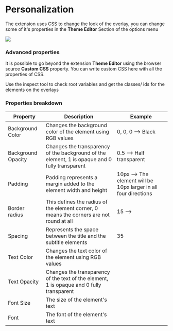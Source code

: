 # Personalization

The extension uses CSS to change the look of the overlay, you can change some of it's properties in the **Theme Editor** Section of the options menu

![](<../.gitbook/assets/Capture d'écran 2023-09-02 182447.png>)

### Advanced properties

It is possible to go beyond the extension **Theme Editor** using the browser source **Custom CSS** property. You can write custom CSS here with all the properties of CSS.

Use the inspect tool to check root variables and get the classes/ ids for the elements on the overlays

### Properties breakdown

<table><thead><tr><th>Property</th><th>Description</th><th data-hidden>Example</th></tr></thead><tbody><tr><td>Background Color</td><td>Changes the background color of the element using RGB values</td><td>0, 0, 0 --> Black</td></tr><tr><td>Background Opacity</td><td>Changes the transparency of the background of the element, 1 is opaque and 0 fully transparent</td><td>0.5 --> Half transparent</td></tr><tr><td>Padding</td><td>Padding represents a margin added to the element width and height</td><td>10px --> The element will be  10px larger in all four directions</td></tr><tr><td>Border radius</td><td>This defines the radius of the element corner, 0 means the corners are not round at all</td><td>15 --> </td></tr><tr><td>Spacing</td><td>Represents the space between the title and the subtitle elements </td><td>35</td></tr><tr><td>Text Color</td><td>Changes the text color of the element using RGB values</td><td></td></tr><tr><td>Text Opacity</td><td>Changes the transparency of the text of the element, 1 is opaque and 0 fully transparent</td><td></td></tr><tr><td>Font Size</td><td>The size of the element's text</td><td></td></tr><tr><td>Font</td><td>The font of the element's text</td><td></td></tr></tbody></table>

